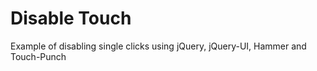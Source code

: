 Disable Touch
=============

Example of disabling single clicks using jQuery, jQuery-UI, Hammer and Touch-Punch